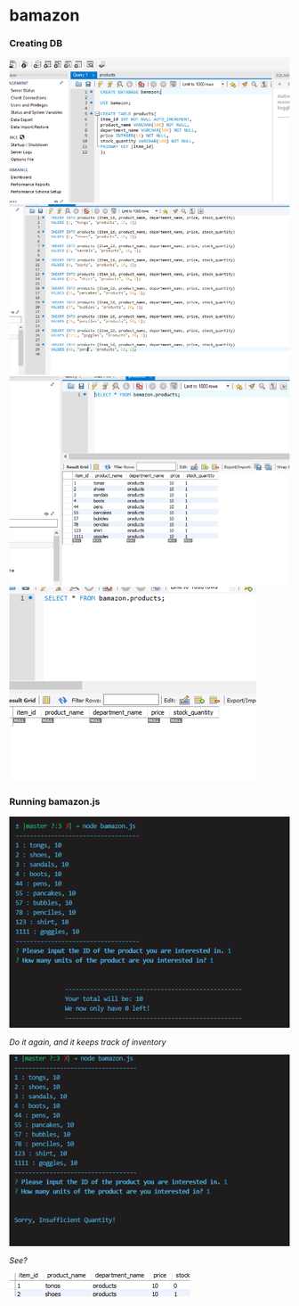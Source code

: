 # bamazon

### Creating DB

<img src="images/Creating_DB.png">

<img src="images/dummydata.png">

<img src="images/dummydata2.png">

<img src="images/Empty_Table.png">

### Running bamazon.js

<img src="images/tongs1.png">

*Do it again, and it keeps track of inventory*

<img src="images/tongs2.png">

*See?*

<img src="images/tongs3.png">
